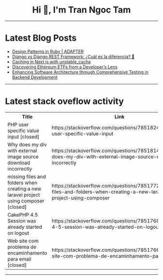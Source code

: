 <h1 align="center">Hi 👋, I'm Tran Ngoc Tam</h1>

---

# Latest Blog Posts 
<!-- BLOG-POST-LIST:START -->
- [Design Patterns in Ruby | ADAPTER](https://dev.to/rubyhub/design-patterns-in-ruby-adapter-3a49)
- [Django vs Django REST Framework: ¿Cuál es la diferencia? 🤔](https://dev.to/jlmunozfdev_86/django-vs-django-rest-framework-cual-es-la-diferencia-4ia6)
- [Caching in Next.js with unstable_cache](https://dev.to/logrocket/caching-in-nextjs-with-unstablecache-4j0j)
- [Discovering Ethereum ETFs from a Developer’s Lens](https://dev.to/luisrpavanelli/discovering-ethereum-etfs-from-a-developers-lens-3d9p)
- [Enhancing Software Architecture through Comprehensive Testing in Backend Development](https://dev.to/kfir-g/enhancing-software-architecture-through-comprehensive-testing-in-backend-development-4bn2)
<!-- BLOG-POST-LIST:END -->

---

# Latest stack oveflow activity
<table>
  <tr><th>Title</th><th>Link</th></tr>
  <!-- STACKOVERFLOW:START --><tr><td>PHP user specific value input [closed]</td><td>https://stackoverflow.com/questions/78518248/php-user-specific-value-input</td></tr><tr><td>Why does my div with external image source download incorrectly</td><td>https://stackoverflow.com/questions/78518147/why-does-my-div-with-external-image-source-download-incorrectly</td></tr><tr><td>missing files and folders when creating a new laravel project using composer [closed]</td><td>https://stackoverflow.com/questions/78517729/missing-files-and-folders-when-creating-a-new-laravel-project-using-composer</td></tr><tr><td>CakePHP 4.5 Session was already started on logout</td><td>https://stackoverflow.com/questions/78517684/cakephp-4-5-session-was-already-started-on-logout</td></tr><tr><td>Web site com problema de encaminhamento para email [closed]</td><td>https://stackoverflow.com/questions/78517667/web-site-com-problema-de-encaminhamento-para-email</td></tr><!-- STACKOVERFLOW:END -->
</table>

---


